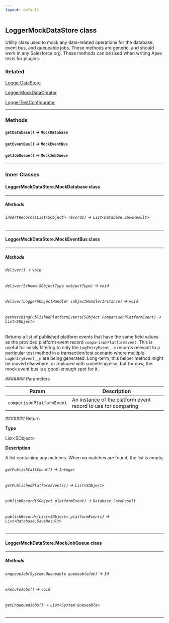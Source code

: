 ```yaml
---
layout: default
---
```


## LoggerMockDataStore class

Utility class used to mock any data-related operations for the database, event bus, and queueable jobs. These methods are generic, and should work in any Salesforce org. These methods can be used when writing Apex tests for plugins.

### Related

[LoggerDataStore](LoggerDataStore)

[LoggerMockDataCreator](../Test-Utilities/LoggerMockDataCreator)

[LoggerTestConfigurator](../Test-Utilities/LoggerTestConfigurator)

---

### Methods

#### `getDatabase()` → `MockDatabase`

#### `getEventBus()` → `MockEventBus`

#### `getJobQueue()` → `MockJobQueue`

---

### Inner Classes

#### LoggerMockDataStore.MockDatabase class

---

##### Methods

###### `insertRecords(List<SObject> records)` → `List<Database.SaveResult>`

---

#### LoggerMockDataStore.MockEventBus class

---

##### Methods

###### `deliver()` → `void`

###### `deliver(Schema.SObjectType sobjectType)` → `void`

###### `deliver(LoggerSObjectHandler sobjectHandlerInstance)` → `void`

###### `getMatchingPublishedPlatformEvents(SObject comparisonPlatformEvent)` → `List<SObject>`

Returns a list of published platform events that have the same field values as the provided platform event record `comparisonPlatformEvent`. This is useful for easily filtering to only the `LogEntryEvent__e` records relevant to a particular test method in a transaction/test scenario where multiple `LogEntryEvent__e` are being generated. Long-term, this helper method might be moved elsewhere, or replaced with something else, but for now, the mock event bus is a good-enough spot for it.

####### Parameters

| Param                     | Description                                                   |
| ------------------------- | ------------------------------------------------------------- |
| `comparisonPlatformEvent` | An instance of the platform event record to use for comparing |

####### Return

**Type**

List&lt;SObject&gt;

**Description**

A list containing any matches. When no matches are found, the list is empty.

###### `getPublishCallCount()` → `Integer`

###### `getPublishedPlatformEvents()` → `List<SObject>`

###### `publishRecord(SObject platformEvent)` → `Database.SaveResult`

###### `publishRecords(List<SObject> platformEvents)` → `List<Database.SaveResult>`

---

#### LoggerMockDataStore.MockJobQueue class

---

##### Methods

###### `enqueueJob(System.Queueable queueableJob)` → `Id`

###### `executeJobs()` → `void`

###### `getEnqueuedJobs()` → `List<System.Queueable>`

---
